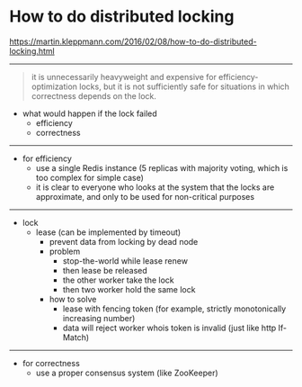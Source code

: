# How to do distributed locking

https://martin.kleppmann.com/2016/02/08/how-to-do-distributed-locking.html

---

> it is unnecessarily heavyweight and expensive for efficiency-optimization
> locks, but it is not sufficiently safe for situations in which correctness
> depends on the lock.

- what would happen if the lock failed
    - efficiency
    - correctness

---

- for efficiency
    - use a single Redis instance (5 replicas with majority voting, which is too complex for simple case)
    - it is clear to everyone who looks at the system that the locks are approximate, and only to be used for non-critical purposes

---

- lock
    - lease (can be implemented by timeout)
        - prevent data from locking by dead node
        - problem
            - stop-the-world while lease renew
            - then lease be released
            - the other worker take the lock
            - then two worker hold the same lock
        - how to solve
            - lease with fencing token (for example, strictly monotonically increasing number)
            - data will reject worker whois token is invalid (just like http If-Match)

---

- for correctness
    - use a proper consensus system (like ZooKeeper)

